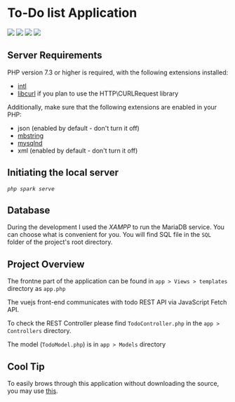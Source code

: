 # To-Do list Application 

![](https://img.shields.io/badge/vue-2.x-brightgreen.svg)
[![](https://img.shields.io/badge/Codeigniter-4.x-ee4323.svg)](https://codeigniter.com/user_guide/intro/index.html)
![](https://img.shields.io/badge/MariaDB-10.4.17-c92ddc.svg)
![](https://img.shields.io/badge/Composer-2.0.9-1f4074.svg)

## Server Requirements
PHP version 7.3 or higher is required, with the following extensions installed:

- [intl](http://php.net/manual/en/intl.requirements.php)
- [libcurl](http://php.net/manual/en/curl.requirements.php) if you plan to use the HTTP\CURLRequest library

Additionally, make sure that the following extensions are enabled in your PHP:

- json (enabled by default - don't turn it off)
- [mbstring](http://php.net/manual/en/mbstring.installation.php)
- [mysqlnd](http://php.net/manual/en/mysqlnd.install.php)
- xml (enabled by default - don't turn it off)

## Initiating the local server
_`php spark serve`_

## Database
During the development I used the _XAMPP_ to run the MariaDB service. You can choose what is convenient for you. You will find SQL file in the `SQL` folder of the project's root directory.


## Project Overview

The frontne part of the application can be found in `app > Views > templates` directory as `app.php`

The vuejs front-end communicates with todo REST API via JavaScript Fetch API.

To check the REST Controller please find `TodoController.php` in the `app > Controllers` directory.

The model (`TodoModel.php`) is in `app > Models` directory

## Cool Tip 
To easily brows through this application without downloading the source, you may use [this](https://github1s.com/ganmahmud/the-infamous-todo-app). 